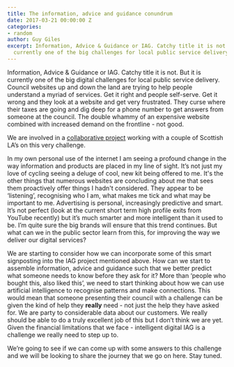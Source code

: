 ```yaml
---
title: The information, advice and guidance conundrum
date: 2017-03-21 00:00:00 Z
categories:
- random
author: Guy Giles
excerpt: Information, Advice & Guidance or IAG. Catchy title it is not. But it is
  currently one of the big challenges for local public service delivery.
---
```


Information, Advice & Guidance or IAG. Catchy title it is not. But it is currently one of the big digital challenges for local public service delivery. Council websites up and down the land are trying to help people understand a myriad of services. Get it right and people self-serve. Get it wrong and they look at a website and get very frustrated. They curse where their taxes are going and dig deep for a phone number to get answers from someone at the council. The double whammy of an expensive website combined with increased demand on the frontline - not good.

We are involved in a [collaborative project](http://www.cc2i.org.uk/collaborate/current-projects/crowdsourced-content-for-customer-services/) working with a couple of Scottish LA’s on this very challenge. 

In my own personal use of the internet I am seeing a profound change in the way information and products are placed in my line of sight. It’s not just my love of cycling seeing a deluge of cool, new kit being offered to me. It's the other things that numerous websites are concluding about me that sees them proactively offer things I hadn't considered. They appear to be ‘listening’, recognising who I am, what makes me tick and what may be important to me. Advertising is personal, increasingly predictive and smart. It’s not perfect (look at the current short term high profile exits from YouTube recently) but it’s much smarter and more intelligent than it used to be. I’m quite sure the big brands will ensure that this trend continues. But what can we in the public sector learn from this, for improving the way we deliver our digital services? 

We are starting to consider how we can incorporate some of this smart signposting into the IAG project mentioned above. How can we start to assemble information, advice and guidance such that we better predict what someone needs to know before they ask for it? More than ‘people who bought this, also liked this’, we need to start thinking about how we can use artificial intelligence to recognise patterns and make connections. This would mean that someone presenting their council with a challenge can be given the kind of help they **really** need - not just the help they have asked for. We are party to considerable data about our customers. We really should be able to do a truly excellent job of this but I don’t think we are yet. Given the financial limitations that we face - intelligent digital IAG is a challenge we really need to step up to.

We’re going to see if we can come up with some answers to this challenge and we will be looking to share the journey that we go on here. Stay tuned.
